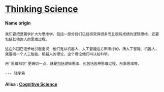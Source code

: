 # [Thinking Science](https://baike.baidu.com/item/%E6%80%9D%E7%BB%B4%E7%A7%91%E5%AD%A6/5378275?fr=aladdin)

#### Name origin

```
我们要把逻辑学扩大为思维学，包括一部分我们已经研究得很多而且很有成绩的逻辑思维，还要包括其他的人的思维过程。

这在外国已逐步地引起重视，他们是从机器人、人工智能这方面考虑的，搞人工智能、机器人，就要搞一个人工智能、机器人的理论，这个理论他们叫认知科学。

用‘思维科学’更确切一点，就是包括逻辑思维，也包括各种思维过程、形象思维等。

--- 钱学森
```

#### Alisa : [Cognitive Science](https://en.wikipedia.org/wiki/Cognitive_science)